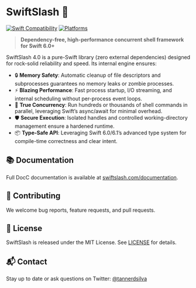 # SwiftSlash 🚀

[![Swift Compatibility](https://img.shields.io/endpoint?url=https%3A%2F%2Fswiftpackageindex.com%2Fapi%2Fpackages%2Ftannerdsilva%2FSwiftSlash%2Fbadge%3Ftype%3Dswift-versions)](https://swiftpackageindex.com/tannerdsilva/SwiftSlash) [![Platforms](https://img.shields.io/endpoint?url=https%3A%2F%2Fswiftpackageindex.com%2Fapi%2Fpackages%2Ftannerdsilva%2FSwiftSlash%2Fbadge%3Ftype%3Dplatforms)](https://swiftpackageindex.com/tannerdsilva/SwiftSlash)

> **Dependency-free, high-performance concurrent shell framework for Swift 6.0+**

SwiftSlash 4.0 is a pure-Swift library (zero external dependencies) designed for rock-solid reliability and speed. Its internal engine ensures:

* 🔒 **Memory Safety**: Automatic cleanup of file descriptors and subprocesses guarantees no memory leaks or zombie processes.
* ⚡ **Blazing Performance**: Fast process startup, I/O streaming, and internal scheduling without per-process event loops.
* 🔄 **True Concurrency**: Run hundreds or thousands of shell commands in parallel, leveraging Swift’s async/await for minimal overhead.
* 🛡 **Secure Execution**: Isolated handles and controlled working-directory management ensure a hardened runtime.
* 📦 **Type-Safe API**: Leveraging Swift 6.0/6.1’s advanced type system for compile-time correctness and clear intent.

## 📚 Documentation

Full DocC documentation is available at [swiftslash.com/documentation](https://swiftslash.com/documentation/).

## 🤝 Contributing

We welcome bug reports, feature requests, and pull requests.

## 📄 License

SwiftSlash is released under the MIT License. See [LICENSE](LICENSE) for details.

## 📬 Contact

Stay up to date or ask questions on Twitter: [@tannerdsilva](https://twitter.com/tannerdsilva)